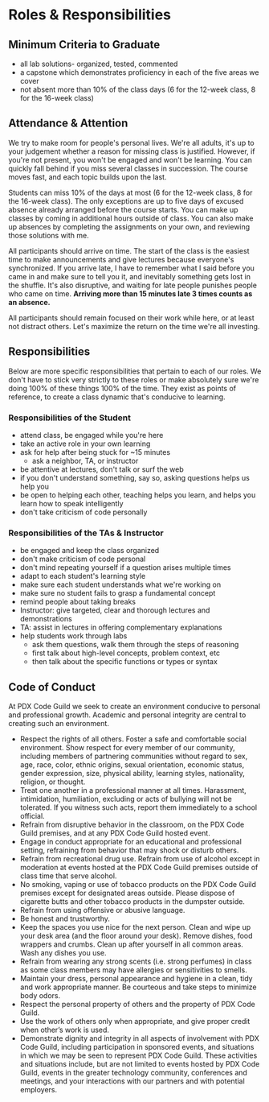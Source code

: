 
# Roles & Responsibilities

## Minimum Criteria to Graduate

- all lab solutions- organized, tested, commented
- a capstone which demonstrates proficiency in each of the five areas we cover
- not absent more than 10% of the class days (6 for the 12-week class, 8 for the 16-week class)

## Attendance & Attention

We try to make room for people's personal lives. We're all adults, it's up to your judgement whether a reason for missing class is justified. However, if you're not present, you won't be engaged and won't be learning. You can quickly fall behind if you miss several classes in succession. The course moves fast, and each topic builds upon the last.

Students can miss 10% of the days at most (6 for the 12-week class, 8 for the 16-week class). The only exceptions are up to five days of excused absence already arranged before the course starts. You can make up classes by coming in additional hours outside of class. You can also make up absences by completing the assignments on your own, and reviewing those solutions with me.

All participants should arrive on time. The start of the class is the easiest time to make announcements and give lectures because everyone's synchronized. If you arrive late, I have to remember what I said before you came in and make sure to tell you it, and inevitably something gets lost in the shuffle. It's also disruptive, and waiting for late people punishes people who came on time. **Arriving more than 15 minutes late 3 times counts as an absence.**

All participants should remain focused on their work while here, or at least not distract others. Let's maximize the return on the time we're all investing.


## Responsibilities

Below are more specific responsibilities that pertain to each of our roles. We don't have to stick very strictly to these roles or make absolutely sure we're doing 100% of these things 100% of the time. They exist as points of reference, to create a class dynamic that's conducive to learning.

### Responsibilities of the Student

- attend class, be engaged while you're here
- take an active role in your own learning
- ask for help after being stuck for ~15 minutes
    - ask a neighbor, TA, or instructor
- be attentive at lectures, don't talk or surf the web
- if you don't understand something, say so, asking questions helps us help you
- be open to helping each other, teaching helps you learn, and helps you learn how to speak intelligently
- don't take criticism of code personally


### Responsibilities of the TAs & Instructor

- be engaged and keep the class organized
- don't make criticism of code personal
- don't mind repeating yourself if a question arises multiple times
- adapt to each student's learning style
- make sure each student understands what we're working on
- make sure no student fails to grasp a fundamental concept
- remind people about taking breaks
- Instructor: give targeted, clear and thorough lectures and demonstrations
- TA: assist in lectures in offering complementary explanations
- help students work through labs
    - ask them questions, walk them through the steps of reasoning
    - first talk about high-level concepts, problem context, etc
    - then talk about the specific functions or types or syntax


## Code of Conduct

At PDX Code Guild we seek to create an environment conducive to personal and professional growth. Academic and personal integrity are central to creating such an environment.

* Respect the rights of all others. Foster a safe and comfortable social environment. Show respect for every member of our community, including members of partnering communities without regard to sex, age, race, color, ethnic origins, sexual orientation, economic status, gender expression, size, physical ability, learning styles, nationality, religion, or thought. 
* Treat one another in a professional manner at all times. Harassment, intimidation, humiliation, excluding or acts of bullying will not be tolerated. If you witness such acts, report them immediately to a school official.
* Refrain from disruptive behavior in the classroom, on the PDX Code Guild premises, and at any PDX Code Guild hosted event.
* Engage in conduct appropriate for an educational and professional setting, refraining from behavior that may shock or disturb others.
* Refrain from recreational drug use. Refrain from use of alcohol except in moderation at events hosted at the PDX Code Guild premises outside of class time that serve alcohol.
* No smoking, vaping or use of tobacco products on the PDX Code Guild premises except for designated areas outside. Please dispose of cigarette butts and other tobacco products in the dumpster outside. 
* Refrain from using offensive or abusive language.
* Be honest and trustworthy.
* Keep the spaces you use nice for the next person. Clean and wipe up your desk area (and the floor around your desk). Remove dishes, food wrappers and crumbs. Clean up after yourself in all common areas. Wash any dishes you use.
* Refrain from wearing any strong scents (i.e. strong perfumes) in class as some class members may have allergies or sensitivities to smells.
* Maintain your dress, personal appearance and hygiene in a clean, tidy and work appropriate manner. Be courteous and take steps to minimize body odors.
* Respect the personal property of others and the property of PDX Code Guild.
* Use the work of others only when appropriate, and give proper credit when other’s work is used. 
* Demonstrate dignity and integrity in all aspects of involvement with PDX Code Guild, including participation in sponsored events, and situations in which we may be seen to represent PDX Code Guild. These activities and situations include, but are not limited to events hosted by PDX Code Guild, events in the greater technology community, conferences and meetings, and your interactions with our partners and with potential employers.